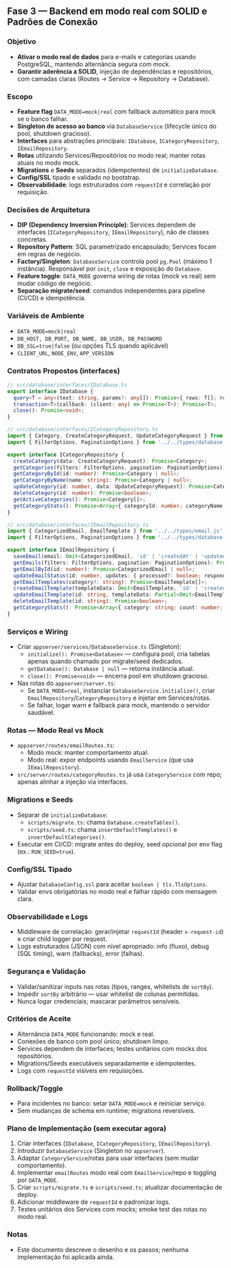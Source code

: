 ## Fase 3 — Backend em modo real com SOLID e Padrões de Conexão

### Objetivo
- **Ativar o modo real de dados** para e-mails e categorias usando PostgreSQL, mantendo alternância segura com mock.
- **Garantir aderência a SOLID**, injeção de dependências e repositórios, com camadas claras (Routes → Service → Repository → Database).

### Escopo
- **Feature flag** `DATA_MODE=mock|real` com fallback automático para mock se o banco falhar.
- **Singleton de acesso ao banco** via `DatabaseService` (lifecycle único do pool, shutdown gracioso).
- **Interfaces** para abstrações principais: `IDatabase`, `ICategoryRepository`, `IEmailRepository`.
- **Rotas** utilizando Services/Repositórios no modo real; manter rotas atuais no modo mock.
- **Migrations** e **Seeds** separados (idempotentes) de `initializeDatabase`.
- **Config/SSL** tipado e validado no bootstrap.
- **Observabilidade**: logs estruturados com `requestId` e correlação por requisição.

### Decisões de Arquitetura
- **DIP (Dependency Inversion Principle)**: Services dependem de interfaces (`ICategoryRepository`, `IEmailRepository`), não de classes concretas.
- **Repository Pattern**: SQL parametrizado encapsulado; Services focam em regras de negócio.
- **Factory/Singleton**: `DatabaseService` controla pool `pg.Pool` (máximo 1 instância). Responsável por `init`, `close` e exposição do `Database`.
- **Feature toggle**: `DATA_MODE` governa wiring de rotas (mock vs real) sem mudar código de negócio.
- **Separação migrate/seed**: comandos independentes para pipeline (CI/CD) e idempotência.

### Variáveis de Ambiente
- `DATA_MODE=mock|real`
- `DB_HOST, DB_PORT, DB_NAME, DB_USER, DB_PASSWORD`
- `DB_SSL=true|false` (ou opções TLS quando aplicável)
- `CLIENT_URL`, `NODE_ENV`, `APP_VERSION`

### Contratos Propostos (interfaces)
```ts
// src/database/interfaces/IDatabase.ts
export interface IDatabase {
  query<T = any>(text: string, params?: any[]): Promise<{ rows: T[]; rowCount: number }>;
  transaction<T>(callback: (client: any) => Promise<T>): Promise<T>;
  close(): Promise<void>;
}

// src/database/interfaces/ICategoryRepository.ts
import { Category, CreateCategoryRequest, UpdateCategoryRequest } from '../../types/email.js';
import { FilterOptions, PaginationOptions } from '../../types/database.js';

export interface ICategoryRepository {
  createCategory(data: CreateCategoryRequest): Promise<Category>;
  getCategories(filters: FilterOptions, pagination: PaginationOptions): Promise<{ categories: Category[]; total: number }>;
  getCategoryById(id: number): Promise<Category | null>;
  getCategoryByName(name: string): Promise<Category | null>;
  updateCategory(id: number, data: UpdateCategoryRequest): Promise<Category | null>;
  deleteCategory(id: number): Promise<boolean>;
  getActiveCategories(): Promise<Category[]>;
  getCategoryStats(): Promise<Array<{ categoryId: number; categoryName: string; emailCount: number }>>;
}

// src/database/interfaces/IEmailRepository.ts
import { CategorizedEmail, EmailTemplate } from '../../types/email.js';
import { FilterOptions, PaginationOptions } from '../../types/database.js';

export interface IEmailRepository {
  saveEmail(email: Omit<CategorizedEmail, 'id' | 'createdAt' | 'updatedAt'>): Promise<CategorizedEmail>;
  getEmails(filters: FilterOptions, pagination: PaginationOptions): Promise<{ emails: CategorizedEmail[]; total: number }>;
  getEmailById(id: number): Promise<CategorizedEmail | null>;
  updateEmailStatus(id: number, updates: { processed?: boolean; responded?: boolean; responseTemplate?: string }): Promise<boolean>;
  getEmailTemplates(category?: string): Promise<EmailTemplate[]>;
  createEmailTemplate(templateData: Omit<EmailTemplate, 'id' | 'createdAt' | 'updatedAt'>): Promise<EmailTemplate>;
  updateEmailTemplate(id: string, templateData: Partial<Omit<EmailTemplate, 'id' | 'createdAt'>>): Promise<EmailTemplate | null>;
  deleteEmailTemplate(id: string): Promise<boolean>;
  getCategoryStats(): Promise<Array<{ category: string; count: number; responded_count: number }>>;
}
```

### Serviços e Wiring
- Criar `appserver/services/DatabaseService.ts` (Singleton):
  - `initialize(): Promise<Database>` — configura pool, cria tabelas apenas quando chamado por migrate/seed dedicados.
  - `getDatabase(): Database | null` — retorna instância atual.
  - `close(): Promise<void>` — encerra pool em shutdown gracioso.
- Nas rotas do `appserver/server.ts`:
  - Se `DATA_MODE=real`, instanciar `DatabaseService.initialize()`, criar `EmailRepository`/`CategoryRepository` e injetar em Services/rotas.
  - Se falhar, logar warn e fallback para mock, mantendo o servidor saudável.

### Rotas — Modo Real vs Mock
- `appserver/routes/emailRoutes.ts`:
  - Modo mock: manter comportamento atual.
  - Modo real: expor endpoints usando `EmailService` (que usa `IEmailRepository`).
- `src/server/routes/categoryRoutes.ts` já usa `CategoryService` com repo; apenas alinhar a injeção via interfaces.

### Migrations e Seeds
- Separar de `initializeDatabase`:
  - `scripts/migrate.ts`: chama `Database.createTables()`.
  - `scripts/seed.ts`: chama `insertDefaultTemplates()` e `insertDefaultCategories()`.
- Executar em CI/CD: migrate antes do deploy, seed opcional por env flag (ex.: `RUN_SEED=true`).

### Config/SSL Tipado
- Ajustar `DatabaseConfig.ssl` para aceitar `boolean | tls.TlsOptions`.
- Validar envs obrigatórias no modo real e falhar rápido com mensagem clara.

### Observabilidade e Logs
- Middleware de correlação: gerar/injetar `requestId` (header `x-request-id`) e criar child logger por request.
- Logs estruturados (JSON) com nível apropriado: info (fluxo), debug (SQL timing), warn (fallbacks), error (falhas).

### Segurança e Validação
- Validar/sanitizar inputs nas rotas (tipos, ranges, whitelists de `sortBy`).
- Impedir `sortBy` arbitrário — usar whitelist de colunas permitidas.
- Nunca logar credenciais; mascarar parâmetros sensíveis.

### Critérios de Aceite
- Alternância `DATA_MODE` funcionando: mock e real.
- Conexões de banco com pool único; shutdown limpo.
- Services dependem de interfaces; testes unitários com mocks dos repositórios.
- Migrations/Seeds executáveis separadamente e idempotentes.
- Logs com `requestId` visíveis em requisições.

### Rollback/Toggle
- Para incidentes no banco: setar `DATA_MODE=mock` e reiniciar serviço.
- Sem mudanças de schema em runtime; migrations reversíveis.

### Plano de Implementação (sem executar agora)
1) Criar interfaces (`IDatabase`, `ICategoryRepository`, `IEmailRepository`).
2) Introduzir `DatabaseService` (Singleton no `appserver`).
3) Adaptar `CategoryService`/rotas para usar interfaces (sem mudar comportamento).
4) Implementar `emailRoutes` modo real com `EmailService`/repo e toggling por `DATA_MODE`.
5) Criar `scripts/migrate.ts` e `scripts/seed.ts`; atualizar documentação de deploy.
6) Adicionar middleware de `requestId` e padronizar logs.
7) Testes unitários dos Services com mocks; smoke test das rotas no modo real.

### Notas
- Este documento descreve o desenho e os passos; nenhuma implementação foi aplicada ainda.


